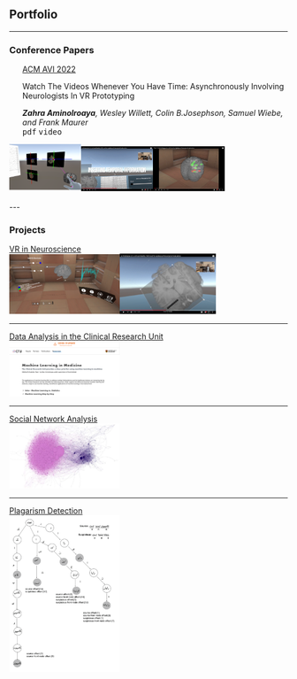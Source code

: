 
## Portfolio

---
### Conference Papers
  <span><ul style="list-style: none;">
   <li><li><u>ACM AVI 2022</u></li>
   <li><p>Watch The Videos Whenever You Have Time: Asynchronously Involving Neurologists In VR Prototyping</p></li></li>
   <li><i><b>Zahra Aminolroaya</b>, Wesley Willett, Colin B.Josephson, Samuel Wiebe, and Frank Maurer</i></li>
   <li><kbd>pdf</kbd>
   <kbd>video</kbd></li>
  </ul></span>
  <span><img src="images/1.png" width=130 height=85/><img src="images/2.png" width=130/><img src="images/3.png"  width=130/></span>
<br>
<br>
---

### Projects
[VR in Neuroscience](/sample_page)
<br>
<img src="images/EPES1.PNG" width=200/><img src="images/EPES2.png" width=174/>

---
[Data Analysis in the Clinical Research Unit](/pdf/sample_presentation.pdf)
<br>
<img src="images/CRU1.png" width=200/>

---
[Social Network Analysis](/pdf/sample_presentation.pdf)
<br>
<img src="images/SNA.png" width=200/>

---
[Plagarism Detection](/pdf/sample_presentation.pdf)
<br>
<img src="images/plag.png" width=200/>


